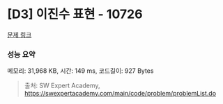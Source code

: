 # [D3] 이진수 표현 - 10726 

[문제 링크](https://swexpertacademy.com/main/code/problem/problemDetail.do?contestProbId=AXRSXf_a9qsDFAXS) 

### 성능 요약

메모리: 31,968 KB, 시간: 149 ms, 코드길이: 927 Bytes



> 출처: SW Expert Academy, https://swexpertacademy.com/main/code/problem/problemList.do